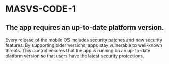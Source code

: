 # MASVS-CODE-1

## The app requires an up-to-date platform version.

Every release of the mobile OS includes security patches and new security features. By supporting older versions, apps stay vulnerable to well-known threats. This control ensures that the app is running on an up-to-date platform version so that users have the latest security protections.